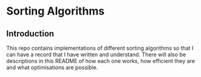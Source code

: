 # Sorting Algorithms

## Introduction

This repo contains implementations of different sorting algorithms so that I can have a record that I have written and understand. There will also be descriptions in this README of how each one works, how efficient they are and what optimisations are possible.